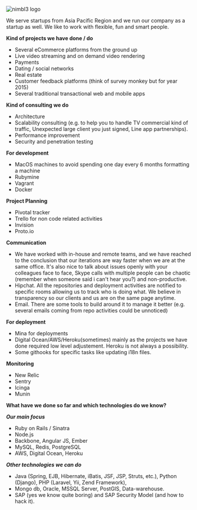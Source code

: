 ![nimbl3 logo](https://s3-ap-southeast-1.amazonaws.com/nimbl3-web-resources/images/logo/JPG/logo%2Bbg-banner.jpg)

We serve startups from Asia Pacific Region and we run our company as a startup as well. We like to work with flexible, fun and smart people.

**Kind of projects we have done / do**

* Several eCommerce platforms from the ground up
* Live video streaming and on demand video rendering
* Payments
* Dating / social networks
* Real estate
* Customer feedback platforms (think of survey monkey but for year 2015)
* Several traditional transactional web and mobile apps

**Kind of consulting we do**

* Architecture
* Scalability consulting (e.g. to help you to handle TV commercial kind of traffic, Unexpected large client you just signed, Line app partnerships).
* Performance improvement
* Security and penetration testing

**For development**

* MacOS machines to avoid spending one day every 6 months formatting a machine
* Rubymine
* Vagrant
* Docker

**Project Planning**

*  Pivotal tracker
*  Trello for non code related activities
*  Invision
*  Proto.io

**Communication**

* We have worked with in-house and remote teams, and we have reached to the conclusion that our iterations are way faster when we are at the same office. It's also nice to talk about issues openly with your colleagues face to face, Skype calls with multiple people can be chaotic (remember when someone said i can't hear you?) and non-productive.
* Hipchat. All the repositories and deployment activities are notified to specific rooms allowing us to track who is doing what. We believe in transparency so our clients and us are on the same page anytime.
* Email. There are some tools to build around it to manage it better (e.g. several emails coming from repo activities could be unnoticed)

**For deployment**

* Mina for deployments
* Digital Ocean/AWS/Heroku(sometimes) mainly as the projects we have done required low level adjustement. Heroku is not always a possibility.
* Some githooks for specific tasks like updating i18n files.


**Monitoring**
* New Relic
* Sentry
* Icinga
* Munin

**What have we done so far and which technologies do we know?**

***Our main focus***

* Ruby on Rails / Sinatra
* Node.js
* Backbone, Angular JS, Ember
* MySQL, Redis, PostgreSQL
* AWS, Digital Ocean, Heroku

***Other technologies we can do***

* Java (Spring, EJB, Hibernate, iBatis, JSF, JSP, Struts, etc.), Python (Django), PHP (Laravel, Yii, Zend Framework),
* Mongo db, Oracle, MSSQL Server, PostGIS, Data-warehouse.
* SAP (yes we know quite boring) and SAP Security Model (and how to hack it).

















